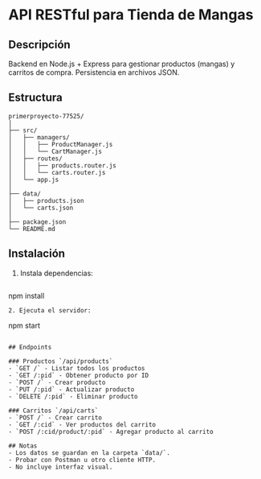 # API RESTful para Tienda de Mangas

## Descripción
Backend en Node.js + Express para gestionar productos (mangas) y carritos de compra. Persistencia en archivos JSON.

## Estructura
```
primerproyecto-77525/
│
├── src/
│   ├── managers/
│   │   ├── ProductManager.js
│   │   └── CartManager.js
│   ├── routes/
│   │   ├── products.router.js
│   │   └── carts.router.js
│   └── app.js
│
├── data/
│   ├── products.json
│   └── carts.json
│
├── package.json
└── README.md
```

## Instalación

1. Instala dependencias:
   ```
npm install
   ```
2. Ejecuta el servidor:
   ```
npm start
   ```

## Endpoints

### Productos `/api/products`
- `GET /` - Listar todos los productos
- `GET /:pid` - Obtener producto por ID
- `POST /` - Crear producto
- `PUT /:pid` - Actualizar producto
- `DELETE /:pid` - Eliminar producto

### Carritos `/api/carts`
- `POST /` - Crear carrito
- `GET /:cid` - Ver productos del carrito
- `POST /:cid/product/:pid` - Agregar producto al carrito

## Notas
- Los datos se guardan en la carpeta `data/`.
- Probar con Postman u otro cliente HTTP.
- No incluye interfaz visual. 
